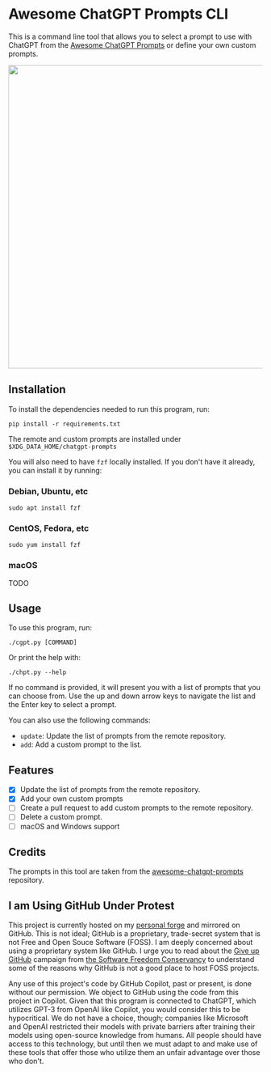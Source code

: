 # Awesome ChatGPT Prompts CLI

This is a command line tool that allows you to select a prompt to use with
ChatGPT from the [Awesome ChatGPT
Prompts](https://raw.githubusercontent.com/f/awesome-chatgpt-prompts) or define
your own custom prompts.

<img src="https://i.imgur.com/hSgIZHp.jpeg" width="600">


## Installation

To install the dependencies needed to run this program, run:

`pip install -r requirements.txt`

The remote and custom prompts are installed under
`$XDG_DATA_HOME/chatgpt-prompts`

You will also need to have `fzf` locally installed. If you
don't have it already, you can install it by running:

### Debian, Ubuntu, etc
`sudo apt install fzf`

### CentOS, Fedora, etc
`sudo yum install fzf`

### macOS
TODO


## Usage

To use this program, run:

`./cgpt.py [COMMAND]` 


Or print the help with:

`./chpt.py --help` 

If no command is provided, it will present you with a list
of prompts that you can choose from. Use the up and down
arrow keys to navigate the list and the Enter key to
select a prompt.

You can also use the following commands:

- `update`: Update the list of prompts from the remote repository.
- `add`: Add a custom prompt to the list.


## Features

- [x] Update the list of prompts from the remote repository.
- [x] Add your own custom prompts
- [ ] Create a pull request to add custom prompts to the
  remote repository.
- [ ] Delete a custom prompt.
- [ ] macOS and Windows support

## Credits
The prompts in this tool are taken from the [awesome-chatgpt-prompts](https://github.com/f/awesome-chatgpt-prompts) repository.

## I am Using GitHub Under Protest

This project is currently hosted on my [personal
forge](https://git.blob42.xyz/sp4ke/gpt-prompts-cli) and mirrored on GitHub.
This is not ideal; GitHub is a proprietary, trade-secret system that is not
Free and Open Souce Software (FOSS).  I am deeply concerned about using a
proprietary system like GitHub. I urge you to read about the [Give up
GitHub](https://GiveUpGitHub.org) campaign from [the Software Freedom
Conservancy](https://sfconservancy.org) to understand some of the reasons why
GitHub is not a good place to host FOSS projects.

Any use of this project's code by GitHub Copilot, past or present, is done
without our permission.  We object to GitHub using the code from this project
in Copilot. Given that this program is connected to ChatGPT, which utilizes
GPT-3 from OpenAI like Copilot, you would consider this to be hypocritical. We
do not have a choice, though; companies like Microsoft and OpenAI restricted
their models with private barriers after training their models using
open-source knowledge from humans. All people should have access to this
technology, but until then we must adapt to and make use of these tools
that offer those who utilize them an unfair advantage over those who don't.
